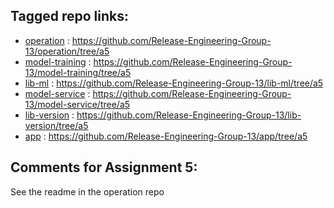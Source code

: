 ## Tagged repo links:
- [operation](https://github.com/Release-Engineering-Group-13/operation) : https://github.com/Release-Engineering-Group-13/operation/tree/a5
- [model-training](https://github.com/Release-Engineering-Group-13/model-training) : https://github.com/Release-Engineering-Group-13/model-training/tree/a5
- [lib-ml](https://github.com/Release-Engineering-Group-13/lib-ml) : https://github.com/Release-Engineering-Group-13/lib-ml/tree/a5
- [model-service](https://github.com/Release-Engineering-Group-13/model-service) : https://github.com/Release-Engineering-Group-13/model-service/tree/a5
- [lib-version](https://github.com/Release-Engineering-Group-13/lib-version) : https://github.com/Release-Engineering-Group-13/lib-version/tree/a5
- [app](https://github.com/Release-Engineering-Group-13/app) : https://github.com/Release-Engineering-Group-13/app/tree/a5

## Comments for Assignment 5:
See the readme in the operation repo
